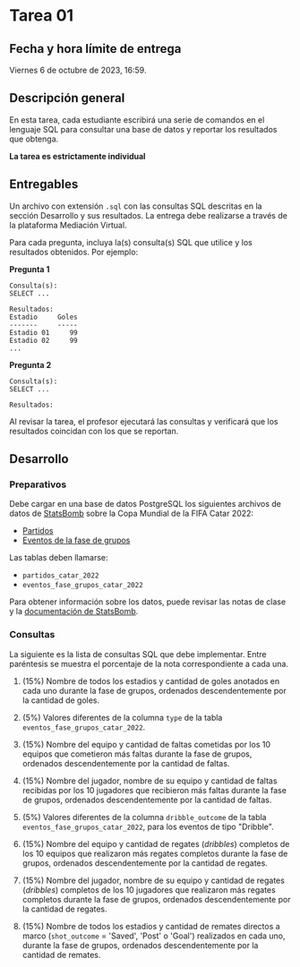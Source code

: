 # Tarea 01

## Fecha y hora límite de entrega
Viernes 6 de octubre de 2023, 16:59.

## Descripción general
En esta tarea, cada estudiante escribirá una serie de comandos en el lenguaje SQL para consultar una base de datos y reportar los resultados que obtenga.

**La tarea es estrictamente individual**

## Entregables
Un archivo con extensión `.sql` con las consultas SQL descritas en la sección Desarrollo y sus resultados. La entrega debe realizarse a través de la plataforma Mediación Virtual.

Para cada pregunta, incluya la(s) consulta(s) SQL que utilice y los resultados obtenidos. Por ejemplo:

**Pregunta 1**
```
Consulta(s):
SELECT ...

Resultados:
Estadio     Goles
-------     -----
Estadio 01     99
Estadio 02     99
...

```

**Pregunta 2**
```
Consulta(s):
SELECT ...

Resultados:
```

Al revisar la tarea, el profesor ejecutará las consultas y verificará que los resultados coincidan con los que se reportan.

## Desarrollo

### Preparativos
Debe cargar en una base de datos PostgreSQL los siguientes archivos de datos de [StatsBomb](https://statsbomb.com/) sobre la Copa Mundial de la FIFA Catar 2022:

- [Partidos](https://github.com/gf0659-exploraciongeodatos/2023-ii/blob/main/datos/statsbomb/partidos_catar_2022.csv)
- [Eventos de la fase de grupos](https://github.com/gf0659-exploraciongeodatos/2023-ii/blob/main/datos/statsbomb/eventos_fase_grupos_catar_2022.csv)

Las tablas deben llamarse:
- `partidos_catar_2022`
- `eventos_fase_grupos_catar_2022`

Para obtener información sobre los datos, puede revisar las notas de clase y la [documentación de StatsBomb](https://github.com/statsbomb/open-data/tree/master/doc).

### Consultas
La siguiente es la lista de consultas SQL que debe implementar. Entre paréntesis se muestra el porcentaje de la nota correspondiente a cada una.

1. (15%) Nombre de todos los estadios y cantidad de goles anotados en cada uno durante la fase de grupos, ordenados descendentemente por la cantidad de goles.

2. (5%) Valores diferentes de la columna `type` de la tabla `eventos_fase_grupos_catar_2022`.

3. (15%) Nombre del equipo y cantidad de faltas cometidas por los 10 equipos que cometieron más faltas durante la fase de grupos, ordenados descendentemente por la cantidad de faltas.

4. (15%) Nombre del jugador, nombre de su equipo y cantidad de faltas recibidas por los 10 jugadores que recibieron más faltas durante la fase de grupos, ordenados descendentemente por la cantidad de faltas.

5. (5%) Valores diferentes de la columna `dribble_outcome` de la tabla `eventos_fase_grupos_catar_2022`, para los eventos de tipo "Dribble".

6. (15%) Nombre del equipo y cantidad de regates (*dribbles*) completos de los 10 equipos que realizaron más regates completos durante la fase de grupos, ordenados descendentemente por la cantidad de regates.

7. (15%) Nombre del jugador, nombre de su equipo y cantidad de regates (*dribbles*) completos de los 10 jugadores que realizaron más regates completos durante la fase de grupos, ordenados descendentemente por la cantidad de regates.

8. (15%) Nombre de todos los estadios y cantidad de remates directos a marco (`shot_outcome` = 'Saved', 'Post' o 'Goal') realizados en cada uno, durante la fase de grupos, ordenados descendentemente por la cantidad de remates.